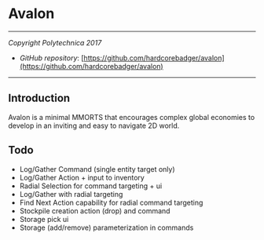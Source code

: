 # Avalon
---

*Copyright Polytechnica 2017*

- *GitHub repository*: [https://github.com/hardcorebadger/avalon](https://github.com/hardcorebadger/avalon)

---

## Introduction

Avalon is a minimal MMORTS that encourages complex global economies to develop in an inviting and easy to navigate 2D world.

## Todo

- Log/Gather Command (single entity target only)
- Log/Gather Action + input to inventory
- Radial Selection for command targeting + ui
- Log/Gather with radial targeting
- Find Next Action capability for radial command targeting
- Stockpile creation action (drop) and command
- Storage pick ui
- Storage (add/remove) parameterization in commands
